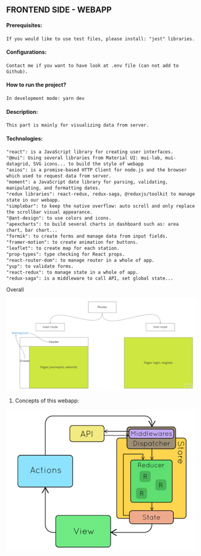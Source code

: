 ## FRONTEND SIDE - WEBAPP

#### Prerequisites:
    If you would like to use test files, please install: "jest" libraries.
#### Configurations: 
    Contact me if you want to have look at .env file (can not add to Github).
#### How to run the project?
    In development mode: yarn dev
#### Description: 
    This part is mainly for visualizing data from server.
#### Technologies: 
    "react": is a JavaScript library for creating user interfaces.
    "@mui": Using several libraries from Material UI: mui-lab, mui-datagrid, SVG icons... to build the style of webapp
    "axios": is a promise-based HTTP Client for node.js and the browser which used to request data from server.
    "moment": a JavaScript date library for parsing, validating, manipulating, and formatting dates.
    "redux libraries": react-redux, redux-saga, @reduxjs/toolkit to manage state in our webapp.
    "simplebar": to keep the native overflow: auto scroll and only replace the scrollbar visual appearance.
    "@ant-design": to use colors and icons.
    "apexcharts": to build several charts in dashboard such as: area chart, bar chart...
    "formik": to create forms and manage data from input fields.
    "framer-motion": to create animation for buttons.
    "leaflet": to create map for each station.
    "prop-types": type checking for React props.
    "react-router-dom": to manage router in a whole of app.
    "yup": to validate forms.
    "react-redux": to manage state in a whole of app.
    "redux-saga": is a middleware to call API, set global state...

Overall

![alt text](./public/imgs/routes_and_layout.jpg "Overall of webapp")

1. Concepts of this webapp:

![alt text](./public/imgs/redux_saga_workflow.gif "Webapp workflow")



